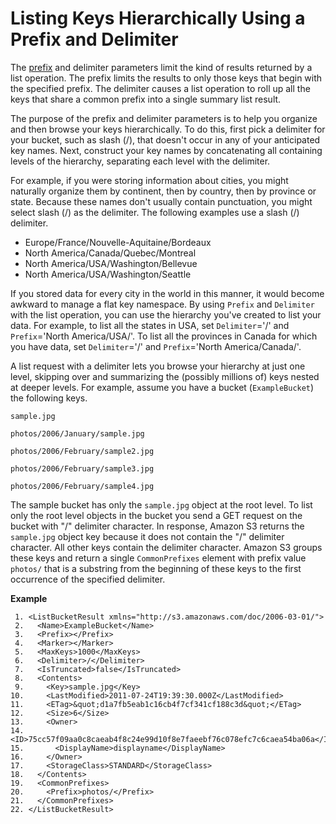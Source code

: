 # Listing Keys Hierarchically Using a Prefix and Delimiter<a name="ListingKeysHierarchy"></a>

The [prefix](https://docs.aws.amazon.com/general/latest/gr/glos-chap.html#keyprefix) and delimiter parameters limit the kind of results returned by a list operation\. The prefix limits the results to only those keys that begin with the specified prefix\. The delimiter causes a list operation to roll up all the keys that share a common prefix into a single summary list result\. 

 The purpose of the prefix and delimiter parameters is to help you organize and then browse your keys hierarchically\. To do this, first pick a delimiter for your bucket, such as slash \(/\), that doesn't occur in any of your anticipated key names\. Next, construct your key names by concatenating all containing levels of the hierarchy, separating each level with the delimiter\. 

 For example, if you were storing information about cities, you might naturally organize them by continent, then by country, then by province or state\. Because these names don't usually contain punctuation, you might select slash \(/\) as the delimiter\. The following examples use a slash \(/\) delimiter\.
+ Europe/France/Nouvelle\-Aquitaine/Bordeaux
+ North America/Canada/Quebec/Montreal
+ North America/USA/Washington/Bellevue
+ North America/USA/Washington/Seattle

 If you stored data for every city in the world in this manner, it would become awkward to manage a flat key namespace\. By using `Prefix` and `Delimiter` with the list operation, you can use the hierarchy you've created to list your data\. For example, to list all the states in USA, set `Delimiter`='/' and `Prefix`='North America/USA/'\. To list all the provinces in Canada for which you have data, set `Delimiter`='/' and `Prefix`='North America/Canada/'\.

 A list request with a delimiter lets you browse your hierarchy at just one level, skipping over and summarizing the \(possibly millions of\) keys nested at deeper levels\. For example, assume you have a bucket \(`ExampleBucket`\) the following keys\.

`sample.jpg` 

`photos/2006/January/sample.jpg` 

`photos/2006/February/sample2.jpg` 

`photos/2006/February/sample3.jpg` 

`photos/2006/February/sample4.jpg` 

The sample bucket has only the `sample.jpg` object at the root level\. To list only the root level objects in the bucket you send a GET request on the bucket with "/" delimiter character\. In response, Amazon S3 returns the `sample.jpg` object key because it does not contain the "/" delimiter character\. All other keys contain the delimiter character\. Amazon S3 groups these keys and return a single `CommonPrefixes` element with prefix value `photos/` that is a substring from the beginning of these keys to the first occurrence of the specified delimiter\.

**Example**  

```
 1. <ListBucketResult xmlns="http://s3.amazonaws.com/doc/2006-03-01/">
 2.   <Name>ExampleBucket</Name>
 3.   <Prefix></Prefix>
 4.   <Marker></Marker>
 5.   <MaxKeys>1000</MaxKeys>
 6.   <Delimiter>/</Delimiter>
 7.   <IsTruncated>false</IsTruncated>
 8.   <Contents>
 9.     <Key>sample.jpg</Key>
10.     <LastModified>2011-07-24T19:39:30.000Z</LastModified>
11.     <ETag>&quot;d1a7fb5eab1c16cb4f7cf341cf188c3d&quot;</ETag>
12.     <Size>6</Size>
13.     <Owner>
14.       <ID>75cc57f09aa0c8caeab4f8c24e99d10f8e7faeebf76c078efc7c6caea54ba06a</ID>
15.       <DisplayName>displayname</DisplayName>
16.     </Owner>
17.     <StorageClass>STANDARD</StorageClass>
18.   </Contents>
19.   <CommonPrefixes>
20.     <Prefix>photos/</Prefix>
21.   </CommonPrefixes>
22. </ListBucketResult>
```